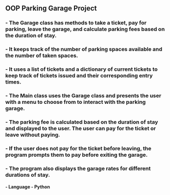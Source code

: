 ## OOP Parking Garage Project

### - The Garage class has methods to take a ticket, pay for parking, leave the garage, and calculate parking fees based on the duration of stay.
### - It keeps track of the number of parking spaces available and the number of taken spaces.
### - It uses a list of tickets and a dictionary of current tickets to keep track of tickets issued and their corresponding entry times.
### - The Main class uses the Garage class and presents the user with a menu to choose from to interact with the parking garage.
### - The parking fee is calculated based on the duration of stay and displayed to the user. The user can pay for the ticket or leave without paying.
### - If the user does not pay for the ticket before leaving, the program prompts them to pay before exiting the garage.
### - The program also displays the garage rates for different durations of stay.

#### - Language - Python 




